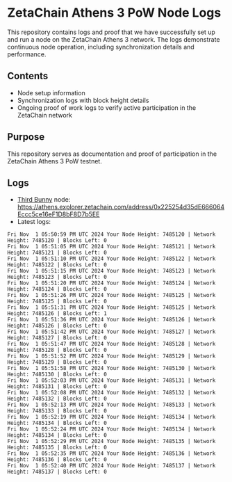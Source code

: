 # ZetaChain Athens 3 PoW Node Logs
This repository contains logs and proof that we have successfully set up and run a node on the ZetaChain Athens 3 network. The logs demonstrate continuous node operation, including synchronization details and performance.

## Contents
- Node setup information
- Synchronization logs with block height details
- Ongoing proof of work logs to verify active participation in the ZetaChain network

## Purpose
This repository serves as documentation and proof of participation in the ZetaChain Athens 3 PoW testnet.

## Logs

- [Third Bunny](https://thirdbunny.xyz/) node: https://athens.explorer.zetachain.com/address/0x225254d35dE666064Eccc5ce16eF1D8bF8D7b5EE
- Latest logs:
```
Fri Nov  1 05:50:59 PM UTC 2024 Your Node Height: 7485120 | Network Height: 7485120 | Blocks Left: 0
Fri Nov  1 05:51:05 PM UTC 2024 Your Node Height: 7485121 | Network Height: 7485121 | Blocks Left: 0
Fri Nov  1 05:51:10 PM UTC 2024 Your Node Height: 7485122 | Network Height: 7485122 | Blocks Left: 0
Fri Nov  1 05:51:15 PM UTC 2024 Your Node Height: 7485123 | Network Height: 7485123 | Blocks Left: 0
Fri Nov  1 05:51:20 PM UTC 2024 Your Node Height: 7485124 | Network Height: 7485124 | Blocks Left: 0
Fri Nov  1 05:51:26 PM UTC 2024 Your Node Height: 7485125 | Network Height: 7485125 | Blocks Left: 0
Fri Nov  1 05:51:31 PM UTC 2024 Your Node Height: 7485125 | Network Height: 7485126 | Blocks Left: 1
Fri Nov  1 05:51:36 PM UTC 2024 Your Node Height: 7485126 | Network Height: 7485126 | Blocks Left: 0
Fri Nov  1 05:51:42 PM UTC 2024 Your Node Height: 7485127 | Network Height: 7485127 | Blocks Left: 0
Fri Nov  1 05:51:47 PM UTC 2024 Your Node Height: 7485128 | Network Height: 7485128 | Blocks Left: 0
Fri Nov  1 05:51:52 PM UTC 2024 Your Node Height: 7485129 | Network Height: 7485129 | Blocks Left: 0
Fri Nov  1 05:51:58 PM UTC 2024 Your Node Height: 7485130 | Network Height: 7485130 | Blocks Left: 0
Fri Nov  1 05:52:03 PM UTC 2024 Your Node Height: 7485131 | Network Height: 7485131 | Blocks Left: 0
Fri Nov  1 05:52:08 PM UTC 2024 Your Node Height: 7485132 | Network Height: 7485132 | Blocks Left: 0
Fri Nov  1 05:52:13 PM UTC 2024 Your Node Height: 7485133 | Network Height: 7485133 | Blocks Left: 0
Fri Nov  1 05:52:19 PM UTC 2024 Your Node Height: 7485134 | Network Height: 7485134 | Blocks Left: 0
Fri Nov  1 05:52:24 PM UTC 2024 Your Node Height: 7485134 | Network Height: 7485134 | Blocks Left: 0
Fri Nov  1 05:52:29 PM UTC 2024 Your Node Height: 7485135 | Network Height: 7485135 | Blocks Left: 0
Fri Nov  1 05:52:35 PM UTC 2024 Your Node Height: 7485136 | Network Height: 7485136 | Blocks Left: 0
Fri Nov  1 05:52:40 PM UTC 2024 Your Node Height: 7485137 | Network Height: 7485137 | Blocks Left: 0
```
